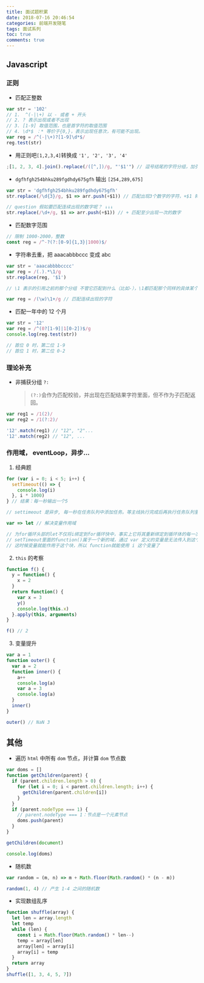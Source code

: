 ```yaml
---
title: 面试题积累
date: 2018-07-16 20:46:54
categories: 前端开发随笔
tags: 面试系列
toc: true
comments: true
---
```


## Javascript

### 正则

- 匹配正整数

```js
var str = '102'
// 1.  ^(-|\+) 以 - 或者 + 开头
// 2. ? 表示出现或者不出现
// 3. [1-9] 取值范围，也是首字符的取值范围
// 4. \d*$ ：* 等价于{0,}，表示出现任意次，有可能不出现。
var reg = /^(-|\+)?[1-9]\d*$/
reg.test(str)
```

- 用正则吧`[1,2,3,4]`转换成 `'1', '2', '3', '4'`

```js
;[1, 2, 3, 4].join().replace(/([^,])/g, "'$1'") // 逗号结尾的字符分组，加引号
```

- `dgfhfgh254bhku289fgdhdy675gfh` 输出 `[254,289,675]`

```js
var str = 'dgfhfgh254bhku289fgdhdy675gfh'
str.replace(/\d{3}/g, $1 => arr.push(+$1)) // 匹配出现3个数字的字符，+$1 转化为整数

// question 假如要匹配连续出现的数字呢？ ↓↓↓
str.replace(/\d+/g, $1 => arr.push(+$1)) // + 匹配至少出现一次的数字
```

- 匹配数字范围

```js
// 限制 1000-2000，整数
const reg = /^-?(?:[0-9]{1,3}|1000)$/
```

- 字符串去重，把 aaacabbbccc 变成 abc

```js
var str = 'aaacabbbbcccc'
var reg = /(.).*\1/g
str.replace(reg, '$1')

// \1 表示的引用之前的那个分组 不管它匹配到什么（比如-），\1都匹配那个同样的具体某个字符。

var reg = /(\w)\1+/g // 匹配连续出现的字符
```

- 匹配一年中的 12 个月

```js
var str = '12'
var reg = /^(0?[1-9]|1[0-2])$/g
console.log(reg.test(str))

// 首位 0 时，第二位 1-9
// 首位 1 时，第二位 0-2
```

### 理论补充

- 非捕获分组 `?:`
  > `(?:)`会作为匹配校验，并出现在匹配结果字符里面，但不作为子匹配返回。

```js
var reg1 = /1(2)/
var reg2 = /1(?:2)/

'12'.match(reg1) // "12", "2"...
'12'.match(reg2) // "12", ...
```

### 作用域， eventLoop，异步...

1. 经典题

```js
for (var i = 0; i < 5; i++) {
  setTimeout(() => {
    console.log(i)
  }, i * 1000)
} // 结果：每一秒输出一个5

// settimeout 是异步, 每一秒在任务队列中添加任务。等主线执行完成后再执行任务队列里的任务

var => let // 解决变量作用域

// 为for循环头部的let不仅将i绑定到for循环快中，事实上它将其重新绑定到循环体的每一次迭代中，确保上一次迭代结束的值重新被赋值。
// setTimeout里面的function()属于一个新的域，通过 var 定义的变量是无法传入到这个函数执行域中的，通过使用 let 来声明块变量，
// 这时候变量就能作用于这个块，所以 function就能使用 i 这个变量了
```

2. `this` 的考察

```js
function f() {
  y = function() {
    x = 2
  }
  return function() {
    var x = 3
    y()
    console.log(this.x)
  }.apply(this, arguments)
}

f() // 2
```

3. 变量提升

```js
var a = 1
function outer() {
  var a = 2
  function inner() {
    a++
    console.log(a)
    var a = 3
    console.log(a)
  }
  inner()
}

outer() // NaN 3
```

## 其他

- 遍历 `html` 中所有 `dom` 节点，并计算 `dom` 节点数

```js
var doms = []
function getChildren(parent) {
  if (parent.children.length > 0) {
    for (let i = 0; i < parent.children.length; i++) {
      getChildren(parent.children[i])
    }
  }
  if (parent.nodeType === 1) {
    // parent.nodeType === 1：节点是一个元素节点
    doms.push(parent)
  }
}

getChildren(document)

console.log(doms)
```

- 随机数

```js
var random = (m, n) => m + Math.floor(Math.random() * (n - m))

random(1, 4) // 产生 1-4 之间的随机数
```

- 实现数组乱序

```js
function shuffle(array) {
  let len = array.length
  let temp
  while (len) {
    const i = Math.floor(Math.random() * len--)
    temp = array[len]
    array[len] = array[i]
    array[i] = temp
  }
  return array
}
shuffle([1, 3, 4, 5, 7])
```
